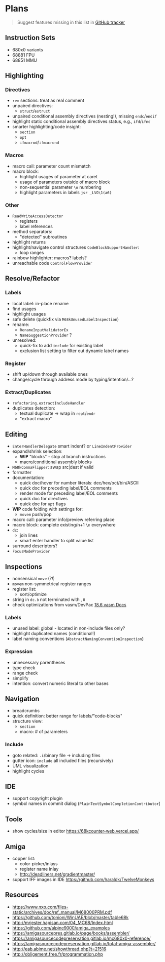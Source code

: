 # Plans

> Suggest features missing in this list in [GitHub tracker](https://github.com/YannCebron/m68kplugin/issues)

## Instruction Sets

* 680x0 variants
* 68881 FPU
* 68851 MMU

## Highlighting

### Directives

- `rem` sections: treat as real comment
- unpaired directives:
  - `struct`/`estruct`
- unpaired conditional assembly directives (nesting!), missing `endc`/`endif`
- highlight static conditional assembly directives status, e.g., `ifd`/`ifnd`
- smarter highlighting/code insight:
  - `section`
  - `opt`
  - `ifmacrod`/`ifmacrond`

### Macros

- macro call: parameter count mismatch
- macro block:
  - highlight usages of parameter at caret
  - usage of parameters outside of macro block
  - non-sequential parameter `\n` numbering
  - highlight parameters in labels `jsr _LVO\1(a6)`

### Other

- `ReadWriteAccessDetector`
  - registers
  - label references
- method separators:
  - "detected" subroutines
- highlight returns
- highlight/navigate control structures `CodeBlockSupportHandler`:
  - loop ranges
- rainbow highlighter: macros? labels?
- unreachable code `ControlFlowProvider`

## Resolve/Refactor

### Labels

- local label: in-place rename
- find usages
- highlight usages
- safe delete (quickfix via `M68kUnusedLabelInspection`)
- rename:
  - `RenameInputValidatorEx`
  - `NameSuggestionProvider` ?
- unresolved:
  - quick-fix to add `include` for existing label
  - exclusion list setting to filter out dynamic label names

### Register

- shift up/down through available ones
- change/cycle through address mode by typing/intention/...?

### Extract/Duplicates

- `refactoring.extractIncludeHandler`
- duplicates detection:
  - textual duplicate -> wrap in `rept`/`endr`
  - "extract macro"

## Editing

- `EnterHandlerDelegate` smart indent? or `LineIndentProvider`
- expand/shrink selection:
  - **WIP** "blocks" - stop at branch instructions
  - macro/conditional assembly blocks
- `M68kCommaFlipper`: swap src\|dest if valid
- formatter
- documentation:
  - quick doc/hover for number literals: dec/hex/oct/bin/ASCII
  - quick doc for preceding label/EOL comments
  - render mode for preceding label/EOL comments
  - quick doc for directives
  - quick doc for `opt` flags
- **WIP** code folding with settings for:
  - `movem` push/pop
- macro call: parameter info/preview referring place
- macro block: complete existing/n+1 `\n` everywhere
- `dc`:
  - join lines
  - smart enter handler to split value list
- surround descriptors?
- `FocusModeProvider`

## Inspections

- nonsensical `move` (?!)
- `movem` non-symmetrical register ranges
- register list:
  - sort/optimize
- string in `dc.b` not terminated with `,0`
- check optimizations from vasm/DevPac [18.6 vasm Docs](http://sun.hasenbraten.de/vasm/release/vasm_18.html)

### Labels

- unused label: global - located in non-include files only?
- highlight duplicated names (conditional!)
- label naming conventions (`AbstractNamingConventionInspection`)

### Expression

- unnecessary parentheses
- type check
- range check
- simplify
- intention: convert numeric literal to other bases

## Navigation

- breadcrumbs
- quick definition: better range for labels/"code-blocks"
- structure view:
  - `section`
  - macro: # of parameters

### Include

- goto related: `.i`/binary file -> including files
- gutter icon: `include` all included files (recursively)
- UML visualization
- highlight cycles

## IDE

- support copyright plugin
- symbol names in commit dialog (`PlainTextSymbolCompletionContributor`)

## Tools

- show cycles/size in editor https://68kcounter-web.vercel.app/

## Amiga

- copper list:
  - color-picker/inlays
  - register name inlay
  - http://deadliners.net/gradientmaster/
- support IFF images in IDE https://github.com/haraldk/TwelveMonkeys

## Resources

- https://www.nxp.com/files-static/archives/doc/ref_manual/M68000PRM.pdf
- https://github.com/tonioni/WinUAE/blob/master/table68k
- http://mrjester.hapisan.com/04_MC68/Index.html
- https://github.com/alpine9000/amiga_examples
- https://amigasourcepres.gitlab.io/page/books/assembler/
- https://amigasourcecodepreservation.gitlab.io/mc680x0-reference/
- https://amigasourcecodepreservation.gitlab.io/total-amiga-assembler/
- http://eab.abime.net/showthread.php?t=21516
- http://obligement.free.fr/programmation.php